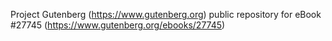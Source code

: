 Project Gutenberg (https://www.gutenberg.org) public repository for eBook #27745 (https://www.gutenberg.org/ebooks/27745)
